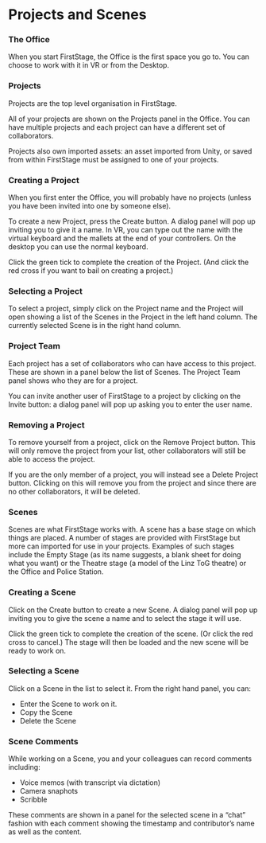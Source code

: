 # Projects and Scenes

### The Office <a href="#_uuidrmik5m1t" id="_uuidrmik5m1t"></a>

When you start FirstStage, the Office is the first space you go to. You can choose to work with it in VR or from the Desktop.

### Projects <a href="#_6mxtsehwk8bf" id="_6mxtsehwk8bf"></a>

Projects are the top level organisation in FirstStage.

All of your projects are shown on the Projects panel in the Office. You can have multiple projects and each project can have a different set of collaborators.

Projects also own imported assets: an asset imported from Unity, or saved from within FirstStage must be assigned to one of your projects.

### Creating a Project <a href="#_5xg9fgr8yjfq" id="_5xg9fgr8yjfq"></a>

When you first enter the Office, you will probably have no projects (unless you have been invited into one by someone else).

To create a new Project, press the Create button. A dialog panel will pop up inviting you to give it a name. In VR, you can type out the name with the virtual keyboard and the mallets at the end of your controllers. On the desktop you can use the normal keyboard.

Click the green tick to complete the creation of the Project. (And click the red cross if you want to bail on creating a project.)

### Selecting a Project <a href="#_rfawbxbtx1jf" id="_rfawbxbtx1jf"></a>

To select a project, simply click on the Project name and the Project will open showing a list of the Scenes in the Project in the left hand column. The currently selected Scene is in the right hand column.

### Project Team <a href="#_iuwejzrr5fyk" id="_iuwejzrr5fyk"></a>

Each project has a set of collaborators who can have access to this project. These are shown in a panel below the list of Scenes. The Project Team panel shows who they are for a project.

You can invite another user of FirstStage to a project by clicking on the Invite button: a dialog panel will pop up asking you to enter the user name.

### Removing a Project <a href="#_sd1n9qv4lu76" id="_sd1n9qv4lu76"></a>

To remove yourself from a project, click on the Remove Project button. This will only remove the project from your list, other collaborators will still be able to access the project.

If you are the only member of a project, you will instead see a Delete Project button. Clicking on this will remove you from the project and since there are no other collaborators, it will be deleted.

### Scenes <a href="#_s02ygqevyapp" id="_s02ygqevyapp"></a>

Scenes are what FirstStage works with. A scene has a base stage on which things are placed. A number of stages are provided with FirstStage but more can imported for use in your projects. Examples of such stages include the Empty Stage (as its name suggests, a blank sheet for doing what you want) or the Theatre stage (a model of the Linz ToG theatre) or the Office and Police Station.

### Creating a Scene <a href="#_j65e2dkcypel" id="_j65e2dkcypel"></a>

Click on the Create button to create a new Scene. A dialog panel will pop up inviting you to give the scene a name and to select the stage it will use.

Click the green tick to complete the creation of the scene. (Or click the red cross to cancel.) The stage will then be loaded and the new scene will be ready to work on.

### Selecting a Scene <a href="#_9t8ddmg0hmvu" id="_9t8ddmg0hmvu"></a>

Click on a Scene in the list to select it. From the right hand panel, you can:

* Enter the Scene to work on it.
* Copy the Scene
* Delete the Scene

### Scene Comments <a href="#_vlikjvf16g4z" id="_vlikjvf16g4z"></a>

While working on a Scene, you and your colleagues can record comments including:

* Voice memos (with transcript via dictation)
* Camera snaphots
* Scribble

These comments are shown in a panel for the selected scene in a “chat” fashion with each comment showing the timestamp and contributor’s name as well as the content.
